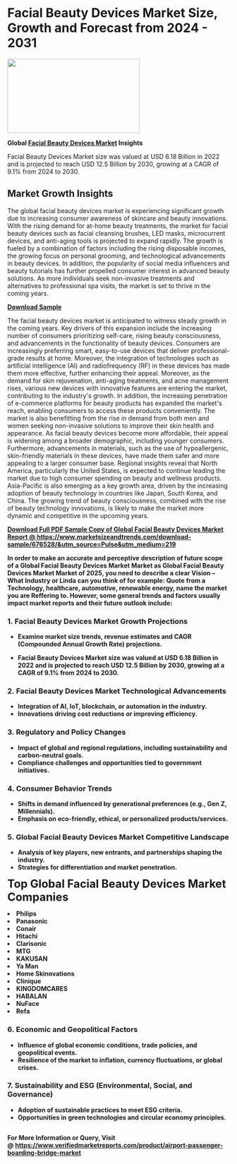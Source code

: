 <H1>Facial Beauty Devices Market Size, Growth and Forecast from 2024 - 2031</H1><img class="aligncenter size-medium wp-image-584254" src="https://thirdeyenews.in/wp-content/uploads/2024/09/Global-Market-Research-300x168.jpeg" alt="" width="300" height="168" /><p><strong>Global&nbsp;<a href="https://www.marketsizeandtrends.com/download-sample/676528/&amp;utm_source=Pulse&amp;utm_medium=219">Facial Beauty Devices Market</a> Insights</strong></p><p>Facial Beauty Devices Market size was valued at USD 6.18 Billion in 2022 and is projected to reach USD 12.5 Billion by 2030, growing at a CAGR of 9.1% from 2024 to 2030.</p><p><h2>Market Growth Insights</h2> <p>The global facial beauty devices market is experiencing significant growth due to increasing consumer awareness of skincare and beauty innovations. With the rising demand for at-home beauty treatments, the market for facial beauty devices such as facial cleansing brushes, LED masks, microcurrent devices, and anti-aging tools is projected to expand rapidly. The growth is fueled by a combination of factors including the rising disposable incomes, the growing focus on personal grooming, and technological advancements in beauty devices. In addition, the popularity of social media influencers and beauty tutorials has further propelled consumer interest in advanced beauty solutions. As more individuals seek non-invasive treatments and alternatives to professional spa visits, the market is set to thrive in the coming years.</p> <p><strong><a href="sample-link">Download Sample</a></strong></p> <p>The facial beauty devices market is anticipated to witness steady growth in the coming years. Key drivers of this expansion include the increasing number of consumers prioritizing self-care, rising beauty consciousness, and advancements in the functionality of beauty devices. Consumers are increasingly preferring smart, easy-to-use devices that deliver professional-grade results at home. Moreover, the integration of technologies such as artificial intelligence (AI) and radiofrequency (RF) in these devices has made them more effective, further enhancing their appeal. Moreover, as the demand for skin rejuvenation, anti-aging treatments, and acne management rises, various new devices with innovative features are entering the market, contributing to the industry's growth. In addition, the increasing penetration of e-commerce platforms for beauty products has expanded the market's reach, enabling consumers to access these products conveniently. The market is also benefitting from the rise in demand from both men and women seeking non-invasive solutions to improve their skin health and appearance. As facial beauty devices become more affordable, their appeal is widening among a broader demographic, including younger consumers. Furthermore, advancements in materials, such as the use of hypoallergenic, skin-friendly materials in these devices, have made them safer and more appealing to a larger consumer base. Regional insights reveal that North America, particularly the United States, is expected to continue leading the market due to high consumer spending on beauty and wellness products. Asia-Pacific is also emerging as a key growth area, driven by the increasing adoption of beauty technology in countries like Japan, South Korea, and China. The growing trend of beauty consciousness, combined with the rise of beauty technology innovations, is likely to make the market more dynamic and competitive in the upcoming years.</p> <p><strong><a href="more-link"></p><p><span class=""><strong>Download Full PDF Sample Copy of Global Facial Beauty Devices Market Report</strong> @ <a href="https://www.marketsizeandtrends.com/download-sample/676528/&amp;utm_source=Pulse&amp;utm_medium=219" target="_blank">https://www.marketsizeandtrends.com/download-sample/676528/&amp;utm_source=Pulse&amp;utm_medium=219</a></span></p><p>In order to make an accurate and perceptive description of future scope of a Global&nbsp;Facial Beauty Devices Market Market as Global&nbsp;Facial Beauty Devices Market Market of 2025, you need to describe a clear Vision &ndash; What Industry or Linda can you think of for example: Quote from a Technology, healthcare, automotive, renewable energy, name the market you are Reffering to. However, some general trends and factors usually impact market reports and their future outlook include:</p><h3>1.&nbsp;<strong>Facial Beauty Devices Market Growth Projections</strong></h3><ul><li>Examine market size trends, revenue estimates and CAGR (Compounded Annual Growth Rate) projections.</li><li><p>Facial Beauty Devices Market size was valued at USD 6.18 Billion in 2022 and is projected to reach USD 12.5 Billion by 2030, growing at a CAGR of 9.1% from 2024 to 2030.</p></li></ul><h3>2.&nbsp;<strong>Facial Beauty Devices Market Technological Advancements</strong></h3><ul><li>Integration of AI, IoT, blockchain, or automation in the industry.</li><li>Innovations driving cost reductions or improving efficiency.</li></ul><h3>3.&nbsp;<strong>Regulatory and Policy Changes</strong></h3><ul><li>Impact of global and regional regulations, including sustainability and carbon-neutral goals.</li><li>Compliance challenges and opportunities tied to government initiatives.</li></ul><h3>4.&nbsp;<strong>Consumer Behavior Trends</strong></h3><ul><li>Shifts in demand influenced by generational preferences (e.g., Gen Z, Millennials).</li><li>Emphasis on eco-friendly, ethical, or personalized products/services.</li></ul><h3>5.&nbsp;<strong>Global Facial Beauty Devices Market Competitive Landscape</strong></h3><ul><li>Analysis of key players, new entrants, and partnerships shaping the industry.</li><li>Strategies for differentiation and market penetration.</li></ul><p data-pm-slice="1 1 []"><span style="color: inherit; font-family: inherit; font-size: 25px;">Top Global Facial Beauty Devices Market Companies</span></p><div class="" data-test-id=""><p><li>Philips</li><li> Panasonic</li><li> Conair</li><li> Hitachi</li><li> Clarisonic</li><li> MTG</li><li> KAKUSAN</li><li> Ya Man</li><li> Home Skinovations</li><li> Clinique</li><li> KINGDOMCARES</li><li> HABALAN</li><li> NuFace</li><li> Refa</li></p></div><h3>6.&nbsp;<strong>Economic and Geopolitical Factors</strong></h3><ul><li>Influence of global economic conditions, trade policies, and geopolitical events.</li><li>Resilience of the market to inflation, currency fluctuations, or global crises.</li></ul><h3>7.&nbsp;<strong>Sustainability and ESG (Environmental, Social, and Governance)</strong></h3><ul><li>Adoption of sustainable practices to meet ESG criteria.</li><li>Opportunities in green technologies and circular economy principles.</li></ul><h2><strong style="font-size: 14px;">For More Information or Query, Visit @&nbsp;</strong><a style="background-color: #ffffff; font-size: 14px;" href="https://www.marketsizeandtrends.com/report/facial-beauty-devices-market/" target="_blank">https://www.verifiedmarketreports.com/product/airport-passenger-boarding-bridge-market</a></h2>
